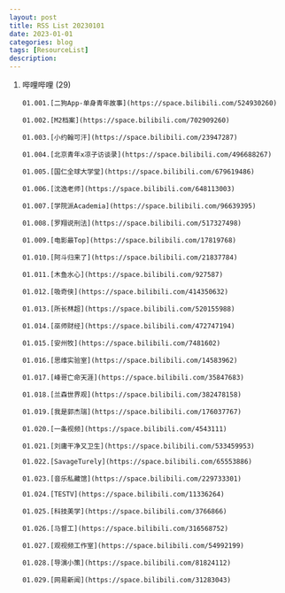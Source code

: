 ```yaml
---
layout: post
title: RSS List 20230101
date: 2023-01-01
categories: blog
tags: [ResourceList]
description: 
---
```


01. 哔哩哔哩 (29) 

		01.001.[二狗App-单身青年故事](https://space.bilibili.com/524930260)  

		01.002.[M2档案](https://space.bilibili.com/702909260)  

		01.003.[小约翰可汗](https://space.bilibili.com/23947287)  

		01.004.[北京青年x凉子访谈录](https://space.bilibili.com/496688267)  

		01.005.[国仁全球大学堂](https://space.bilibili.com/679619486)  

		01.006.[沈逸老师](https://space.bilibili.com/648113003)  

		01.007.[学院派Academia](https://space.bilibili.com/96639395)  

		01.008.[罗翔说刑法](https://space.bilibili.com/517327498)  

		01.009.[电影最Top](https://space.bilibili.com/17819768)  

		01.010.[阿斗归来了](https://space.bilibili.com/21837784)  

		01.011.[木鱼水心](https://space.bilibili.com/927587)  

		01.012.[吸奇侠](https://space.bilibili.com/414350632)  

		01.013.[所长林超](https://space.bilibili.com/520155988)  

		01.014.[巫师财经](https://space.bilibili.com/472747194)  

		01.015.[安州牧](https://space.bilibili.com/7481602)  

		01.016.[思维实验室](https://space.bilibili.com/14583962)  

		01.017.[峰哥亡命天涯](https://space.bilibili.com/35847683)  

		01.018.[兰森世界观](https://space.bilibili.com/382478158)  

		01.019.[我是郭杰瑞](https://space.bilibili.com/176037767)  

		01.020.[一条视频](https://space.bilibili.com/4543111)  

		01.021.[刘庸干净又卫生](https://space.bilibili.com/533459953)  

		01.022.[SavageTurely](https://space.bilibili.com/65553886)  

		01.023.[音乐私藏馆](https://space.bilibili.com/229733301)  

		01.024.[TESTV](https://space.bilibili.com/11336264)  

		01.025.[科技美学](https://space.bilibili.com/3766866)  

		01.026.[马督工](https://space.bilibili.com/316568752)  

		01.027.[观视频工作室](https://space.bilibili.com/54992199)  

		01.028.[导演小策](https://space.bilibili.com/81824112)  

		01.029.[网易新闻](https://space.bilibili.com/31283043)  
